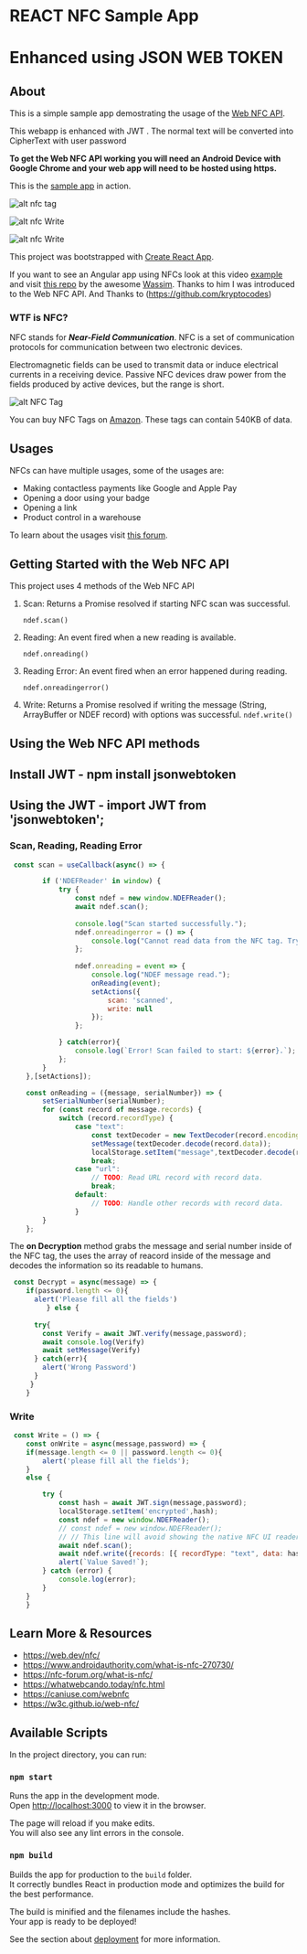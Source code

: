 # REACT NFC Sample App
# Enhanced using JSON WEB TOKEN
## About


This is a simple sample app demostrating the usage of the [Web NFC API](https://w3c.github.io/web-nfc/).

This webapp is enhanced with JWT . The normal text will be converted into CipherText with user password

**To get the Web NFC API working you will need an Android Device with Google Chrome and your web app will need to be hosted using https.**

This is the [sample app](https://nfc-acet.pages.dev/) in action.

![alt nfc tag](scs.png)

![alt nfc Write](output2.png)

![alt nfc Write](output4.png)

This project was bootstrapped with [Create React App](https://github.com/facebook/create-react-app).

If you want to see an Angular app using NFCs look at this video [example](https://twitter.com/manekinekko/status/1424697070015991808) and visit [this repo](https://github.com/manekinekko/puzzle-duo-nfc) by the awesome [Wassim](https://twitter.com/manekinekko). Thanks to him I was introduced to the Web NFC API. And Thanks to (https://github.com/kryptocodes) 

### WTF is NFC?

NFC stands for **_Near-Field Communication_**. NFC is a set of communication protocols for communication between two electronic devices.

Electromagnetic fields can be used to transmit data or induce electrical currents in a receiving device. Passive NFC devices draw power from the fields produced by active devices, but the range is short.

![alt NFC Tag](nfc.jpg)

You can buy NFC Tags on [Amazon](https://www.amazon.com/gp/product/B0727NYX3B/ref=ppx_yo_dt_b_asin_title_o01_s00?ie=UTF8&psc=1). These tags can contain 540KB of data.

## Usages

NFCs can have multiple usages, some of the usages are:

- Making contactless payments like Google and Apple Pay
- Opening a door using your badge
- Opening a link
- Product control in a warehouse

To learn about the usages visit [this forum](https://nfc-forum.org/what-is-nfc/).

## Getting Started with the Web NFC API

This project uses 4 methods of the Web NFC API

1. Scan: Returns a Promise resolved if starting NFC scan was successful.

   `ndef.scan()`

2. Reading: An event fired when a new reading is available.

   `ndef.onreading()`

3. Reading Error: An event fired when an error happened during reading.

   `ndef.onreadingerror()`

4. Write: Returns a Promise resolved if writing the message (String, ArrayBuffer or NDEF record) with options was successful.
   `ndef.write()`

## Using the Web NFC API methods

## Install JWT - npm install jsonwebtoken

## Using the JWT - import JWT from 'jsonwebtoken';


### Scan, Reading, Reading Error

```javascript
 const scan = useCallback(async() => {

        if ('NDEFReader' in window) { 
            try {
                const ndef = new window.NDEFReader();
                await ndef.scan();
                
                console.log("Scan started successfully.");
                ndef.onreadingerror = () => {
                    console.log("Cannot read data from the NFC tag. Try another one?");
                };
                
                ndef.onreading = event => {
                    console.log("NDEF message read.");
                    onReading(event);
                    setActions({
                        scan: 'scanned',
                        write: null
                    });
                };

            } catch(error){
                console.log(`Error! Scan failed to start: ${error}.`);
            };
        }
    },[setActions]);

    const onReading = ({message, serialNumber}) => {
        setSerialNumber(serialNumber);
        for (const record of message.records) {
            switch (record.recordType) {
                case "text":
                    const textDecoder = new TextDecoder(record.encoding);
                    setMessage(textDecoder.decode(record.data));
                    localStorage.setItem("message",textDecoder.decode(record.data))
                    break;
                case "url":
                    // TODO: Read URL record with record data.
                    break;
                default:
                    // TODO: Handle other records with record data.
                }
        }
    };
```

The **on Decryption** method grabs the message and serial number inside of the NFC tag, the uses the array of reacord inside of the message and decodes the information so its readable to humans.

```javascript
 const Decrypt = async(message) => {
    if(password.length <= 0){
      alert('Please fill all the fields')
         } else {
    
      try{
        const Verify = await JWT.verify(message,password);
        await console.log(Verify)
        await setMessage(Verify)
      } catch(err){
        alert('Wrong Password')
      }
     }
    }
```

### Write

```javascript
 const Write = () => {
    const onWrite = async(message,password) => {
    if(message.length <= 0 || password.length <= 0){
        alert('please fill all the fields');
    }
    else {

        try {
            const hash = await JWT.sign(message,password);
            localStorage.setItem('encrypted',hash);
            const ndef = new window.NDEFReader();
            // const ndef = new window.NDEFReader();
            // // This line will avoid showing the native NFC UI reader
            await ndef.scan();
            await ndef.write({records: [{ recordType: "text", data: hash }]});
            alert(`Value Saved!`);
        } catch (error) {
            console.log(error);
        }
    } 
    }
```

## Learn More & Resources

- https://web.dev/nfc/
- https://www.androidauthority.com/what-is-nfc-270730/
- https://nfc-forum.org/what-is-nfc/
- https://whatwebcando.today/nfc.html
- https://caniuse.com/webnfc
- https://w3c.github.io/web-nfc/

## Available Scripts

In the project directory, you can run:

### `npm start`

Runs the app in the development mode.\
Open [http://localhost:3000](http://localhost:3000) to view it in the browser.

The page will reload if you make edits.\
You will also see any lint errors in the console.

### `npm build`

Builds the app for production to the `build` folder.\
It correctly bundles React in production mode and optimizes the build for the best performance.

The build is minified and the filenames include the hashes.\
Your app is ready to be deployed!

See the section about [deployment](https://facebook.github.io/create-react-app/docs/deployment) for more information.
